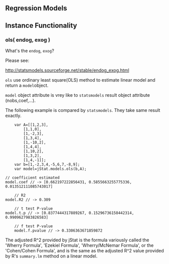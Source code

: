 ## Regression Models

## Instance Functionality

### ols( endog, exog )

What's the `endog`, `exog`?

Please see:

http://statsmodels.sourceforge.net/stable/endog_exog.html

`ols` use ordinary least square(OLS) method to estimate linear model and return
a `model`object.

`model` object attribute is vrey like to `statsmodels` result object attribute
(nobs,coef,...).

The following example is compared by `statsmodels`. They take same result
exactly.

		var A=[[1,2,3],
            [1,1,0],
            [1,-2,3],
            [1,3,4],
            [1,-10,2],
            [1,4,4],
            [1,10,2],
            [1,3,2],
            [1,4,-1]];
		var b=[1,-2,3,4,-5,6,7,-8,9];
		var model=jStat.models.ols(b,A);

    // coefficient estimated
    model.coef // -> [0.662197222856431, 0.5855663255775336, 0.013512111085743017]

		// R2
    model.R2 // -> 0.309

		// t test P-value
    model.t.p // -> [0.8377444317889267, 0.15296736158442314, 0.9909627983826583]

		// f test P-value
		model.f.pvalue // -> 0.3306363671859872

The adjusted R^2 provided by jStat is the formula variously called the 'Wherry Formula',
'Ezekiel Formula', 'Wherry/McNemar Formula', or the 'Cohen/Cohen Formula', and is the same
as the adjusted R^2 value provided by R's `summary.lm` method on a linear model.
